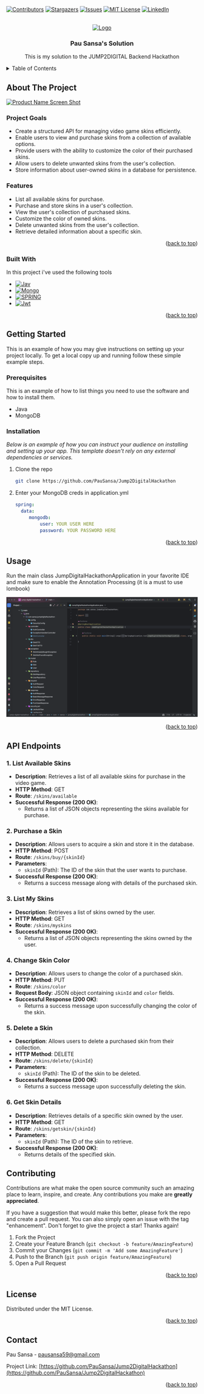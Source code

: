 <!-- Improved compatibility of back to top link: See: https://github.com/PauSansa/Jump2DigitalHackathon/pull/73 -->
<a name="readme-top"></a>
<!--
*** Thanks for checking out the Best-README-Template. If you have a suggestion
*** that would make this better, please fork the repo and create a pull request
*** or simply open an issue with the tag "enhancement".
*** Don't forget to give the project a star!
*** Thanks again! Now go create something AMAZING! :D
-->



<!-- PROJECT SHIELDS -->
<!--
*** I'm using markdown "reference style" links for readability.
*** Reference links are enclosed in brackets [ ] instead of parentheses ( ).
*** See the bottom of this document for the declaration of the reference variables
*** for contributors-url, forks-url, etc. This is an optional, concise syntax you may use.
*** https://www.markdownguide.org/basic-syntax/#reference-style-links
-->
[![Contributors][contributors-shield]][contributors-url]
[![Stargazers][stars-shield]][stars-url]
[![Issues][issues-shield]][issues-url]
[![MIT License][license-shield]][license-url]
[![LinkedIn][linkedin-shield]][linkedin-url]



<!-- PROJECT LOGO -->
<br />
<div align="center">
  <a href="https://github.com/PauSansa/Jump2DigitalHackathon">
    <img src="https://jump2digital.site/wp-content/uploads/2023/09/J2D-Logo-H-N-17-NOV.svg" alt="Logo" width="200">
  </a>

  <h3 align="center">Pau Sansa's Solution</h3>

  <p align="center">
    This is my solution to the JUMP2DIGITAL Backend Hackathon
    <br />
</div>



<!-- TABLE OF CONTENTS -->
<details>
  <summary>Table of Contents</summary>
  <ol>
    <li>
      <a href="#about-the-project">About The Project</a>
      <ul>
        <li><a href="#built-with">Built With</a></li>
      </ul>
    </li>
    <li>
      <a href="#getting-started">Getting Started</a>
      <ul>
        <li><a href="#prerequisites">Prerequisites</a></li>
        <li><a href="#installation">Installation</a></li>
      </ul>
    </li>
    <li><a href="#usage">Usage</a></li>
    <li><a href="#contributing">Contributing</a></li>
    <li><a href="#license">License</a></li>
    <li><a href="#contact">Contact</a></li>
    <li><a href="#acknowledgments">Acknowledgments</a></li>
  </ol>
</details>



<!-- ABOUT THE PROJECT -->
## About The Project

[![Product Name Screen Shot][product-screenshot]](https://example.com)

### Project Goals

- Create a structured API for managing video game skins efficiently.
- Enable users to view and purchase skins from a collection of available options.
- Provide users with the ability to customize the color of their purchased skins.
- Allow users to delete unwanted skins from the user's collection.
- Store information about user-owned skins in a database for persistence.

### Features

- List all available skins for purchase.
- Purchase and store skins in a user's collection.
- View the user's collection of purchased skins.
- Customize the color of owned skins.
- Delete unwanted skins from the user's collection.
- Retrieve detailed information about a specific skin.

<p align="right">(<a href="#readme-top">back to top</a>)</p>



### Built With

In this project i've used the following tools

* [![Jav][Java]][Java-url]
* [![Mongo][MongoDB]][MongoDB-url]
* [![SPRING][Spring]][Spring-url]
* [![Jwt][JWT]][JWT-url]


<p align="right">(<a href="#readme-top">back to top</a>)</p>



<!-- GETTING STARTED -->
## Getting Started

This is an example of how you may give instructions on setting up your project locally.
To get a local copy up and running follow these simple example steps.

### Prerequisites

This is an example of how to list things you need to use the software and how to install them.
* Java
* MongoDB 


### Installation

_Below is an example of how you can instruct your audience on installing and setting up your app. This template doesn't rely on any external dependencies or services._

1. Clone the repo
   ```sh
   git clone https://github.com/PauSansa/Jump2DigitalHackathon
   ```
2. Enter your MongoDB creds in application.yml
   ```yml
   spring:
     data:
        mongodb:
            user: YOUR USER HERE
            password: YOUR PASSWORD HERE
   ```


<p align="right">(<a href="#readme-top">back to top</a>)</p>



<!-- USAGE EXAMPLES -->
## Usage

Run the main class JumpDigitalHackathonApplication in your favorite IDE and make sure to enable the Annotation Processing (it is a must to use lombook)

![IDE](media/IDE.png)


<p align="right">(<a href="#readme-top">back to top</a>)</p>


## API Endpoints

### 1. List Available Skins

- **Description**: Retrieves a list of all available skins for purchase in the video game.
- **HTTP Method**: GET
- **Route**: `/skins/available`
- **Successful Response (200 OK)**:
  - Returns a list of JSON objects representing the skins available for purchase.

### 2. Purchase a Skin

- **Description**: Allows users to acquire a skin and store it in the database.
- **HTTP Method**: POST
- **Route**: `/skins/buy/{skinId}`
- **Parameters**:
  - `skinId` (Path): The ID of the skin that the user wants to purchase.
- **Successful Response (200 OK)**:
  - Returns a success message along with details of the purchased skin.

### 3. List My Skins

- **Description**: Retrieves a list of skins owned by the user.
- **HTTP Method**: GET
- **Route**: `/skins/myskins`
- **Successful Response (200 OK)**:
  - Returns a list of JSON objects representing the skins owned by the user.

### 4. Change Skin Color

- **Description**: Allows users to change the color of a purchased skin.
- **HTTP Method**: PUT
- **Route**: `/skins/color`
- **Request Body**: JSON object containing `skinId` and `color` fields.
- **Successful Response (200 OK)**:
  - Returns a success message upon successfully changing the color of the skin.

### 5. Delete a Skin

- **Description**: Allows users to delete a purchased skin from their collection.
- **HTTP Method**: DELETE
- **Route**: `/skins/delete/{skinId}`
- **Parameters**:
  - `skinId` (Path): The ID of the skin to be deleted.
- **Successful Response (200 OK)**:
  - Returns a success message upon successfully deleting the skin.

### 6. Get Skin Details

- **Description**: Retrieves details of a specific skin owned by the user.
- **HTTP Method**: GET
- **Route**: `/skins/getskin/{skinId}`
- **Parameters**:
  - `skinId` (Path): The ID of the skin to retrieve.
- **Successful Response (200 OK)**:
  - Returns details of the specified skin.

<!-- CONTRIBUTING -->
## Contributing

Contributions are what make the open source community such an amazing place to learn, inspire, and create. Any contributions you make are **greatly appreciated**.

If you have a suggestion that would make this better, please fork the repo and create a pull request. You can also simply open an issue with the tag "enhancement".
Don't forget to give the project a star! Thanks again!

1. Fork the Project
2. Create your Feature Branch (`git checkout -b feature/AmazingFeature`)
3. Commit your Changes (`git commit -m 'Add some AmazingFeature'`)
4. Push to the Branch (`git push origin feature/AmazingFeature`)
5. Open a Pull Request

<p align="right">(<a href="#readme-top">back to top</a>)</p>



<!-- LICENSE -->
## License

Distributed under the MIT License. 

<p align="right">(<a href="#readme-top">back to top</a>)</p>



<!-- CONTACT -->
## Contact

Pau Sansa - pausansa59@gmail.com

Project Link: [https://github.com/PauSansa/Jump2DigitalHackathon](https://github.com/PauSansa/Jump2DigitalHackathon)

<p align="right">(<a href="#readme-top">back to top</a>)</p>






<!-- MARKDOWN LINKS & IMAGES -->
<!-- https://www.markdownguide.org/basic-syntax/#reference-style-links -->
[contributors-shield]: https://img.shields.io/github/contributors/PauSansa/Jump2DigitalHackathon.svg?style=for-the-badge
[contributors-url]: https://github.com/PauSansa/Jump2DigitalHackathon/graphs/contributors
[forks-shield]: https://img.shields.io/github/forks/PauSansa/Jump2DigitalHackathon.svg?style=for-the-badge
[forks-url]: https://github.com/PauSansa/Jump2DigitalHackathon/network/members
[stars-shield]: https://img.shields.io/github/stars/PauSansa/Jump2DigitalHackathon.svg?style=for-the-badge
[stars-url]: https://github.com/PauSansa/Jump2DigitalHackathon/stargazers
[issues-shield]: https://img.shields.io/github/issues/PauSansa/Jump2DigitalHackathon.svg?style=for-the-badge
[issues-url]: https://github.com/PauSansa/Jump2DigitalHackathon/issues
[license-shield]: https://img.shields.io/github/license/PauSansa/Jump2DigitalHackathon.svg?style=for-the-badge
[license-url]: https://github.com/PauSansa/Jump2DigitalHackathon/blob/master/LICENSE.txt
[linkedin-shield]: https://img.shields.io/badge/-LinkedIn-black.svg?style=for-the-badge&logo=linkedin&colorB=555
[linkedin-url]: https://www.linkedin.com/in/pausansa/
[product-screenshot]: images/screenshot.png
[Java]: https://img.shields.io/badge/Java-007396?style=for-the-badge&logo=java&logoColor=white
[Java-url]: https://www.oracle.com/java/
[Spring]: https://img.shields.io/badge/Spring-6DB33F?style=for-the-badge&logo=spring&logoColor=white
[Spring-url]: https://spring.io/

[JWT]: https://img.shields.io/badge/JWT-000000?style=for-the-badge&logo=json-web-tokens&logoColor=white
[JWT-url]: https://jwt.io/

[MongoDB]: https://img.shields.io/badge/MongoDB-47A248?style=for-the-badge&logo=mongodb&logoColor=white
[MongoDB-url]: https://www.mongodb.com/


